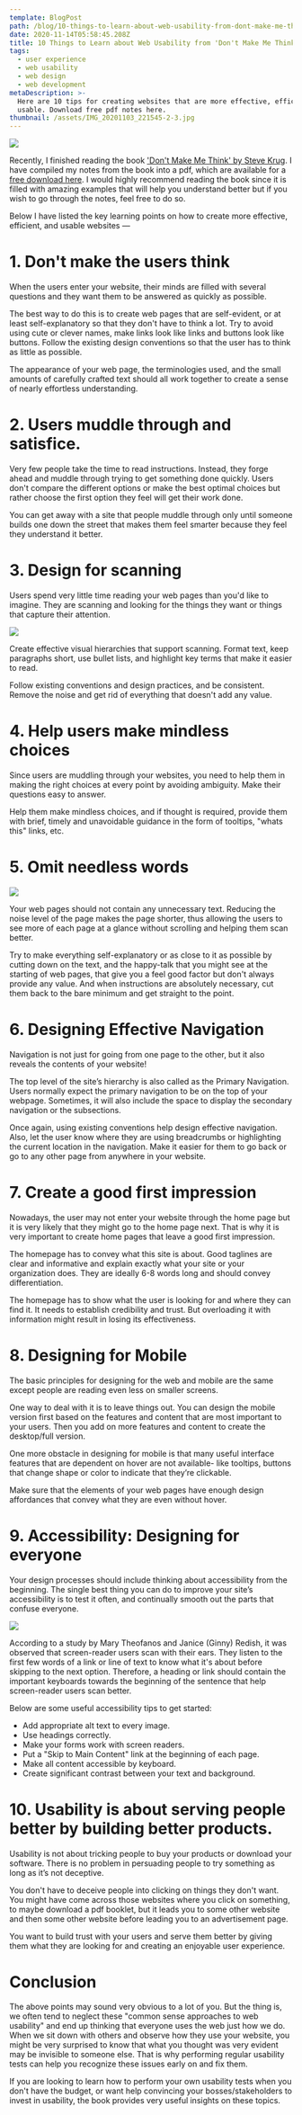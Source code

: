 ```yaml
---
template: BlogPost
path: /blog/10-things-to-learn-about-web-usability-from-dont-make-me-think
date: 2020-11-14T05:58:45.208Z
title: 10 Things to Learn about Web Usability from 'Don't Make Me Think'
tags:
  - user experience
  - web usability
  - web design
  - web development
metaDescription: >-
  Here are 10 tips for creating websites that are more effective, efficient, and
  usable. Download free pdf notes here.
thumbnail: /assets/IMG_20201103_221545-2-3.jpg
---
```

![](/assets/2.png)

Recently, I finished reading the book ['Don't Make Me Think' by Steve Krug](https://www.goodreads.com/book/show/18197267-don-t-make-me-think-revisited). I have compiled my notes from the book into a pdf, which are available for a [free download here](https://www.dropbox.com/s/icabatpfjno4kpn/Dont_Make_Me_Think-Notes.pdf?dl=0). I would highly recommend reading the book since it is filled with amazing examples that will help you understand better but if you wish to go through the notes, feel free to do so. 

Below I have listed the key learning points on how to create more effective, efficient, and usable websites —

# 1. Don't make the users think

When the users enter your website, their minds are filled with several questions and they want them to be answered as quickly as possible.

The best way to do this is to create web pages that are self-evident, or at least self-explanatory so that they don't have to think a lot. Try to avoid using cute or clever names, make links look like links and buttons look like buttons. Follow the existing design conventions so that the user has to think as little as possible.

The appearance of your web page, the terminologies used, and the small amounts of carefully crafted text should all work together to create a sense of nearly effortless understanding.

# 2. Users **muddle through and satisfice.**

Very few people take the time to read instructions. Instead, they forge ahead and muddle through trying to get something done quickly. Users don't compare the different options or make the best optimal choices but rather choose the first option they feel will get their work done.

You can get away with a site that people muddle through only until someone builds one down the street that makes them feel smarter because they feel they understand it better.

# 3. Design for scanning

Users spend very little time reading your web pages than you'd like to imagine. They are scanning and looking for the things they want or things that capture their attention. 

![](/assets/4.png)

Create effective visual hierarchies that support scanning. Format text, keep paragraphs short, use bullet lists, and highlight key terms that make it easier to read.

Follow existing conventions and design practices, and be consistent. Remove the noise and get rid of everything that doesn't add any value. 

# 4. Help users make mindless choices

Since users are muddling through your websites, you need to help them in making the right choices at every point by avoiding ambiguity. Make their questions easy to answer.

Help them make mindless choices, and if thought is required, provide them with brief, timely and unavoidable guidance in the form of tooltips, "whats this" links, etc.

# 5. Omit needless words

![](/assets/6.png)

Your web pages should not contain any unnecessary text. Reducing the noise level of the page makes the page shorter, thus allowing the users to see more of each page at a glance without scrolling and helping them scan better.

Try to make everything self-explanatory or as close to it as possible by cutting down on the text, and the happy-talk that you might see at the starting of web pages, that give you a feel good factor but don't always provide any value. And when instructions are absolutely necessary, cut them back to the bare minimum and get straight to the point.

# 6. Designing Effective Navigation

Navigation is not just for going from one page to the other, but it also reveals the contents of your website!  

The top level of the site’s hierarchy is also called as the Primary Navigation. Users normally expect the primary navigation to be on the top of your webpage. Sometimes, it will also include the space to display the secondary navigation or the subsections. 

Once again, using existing conventions help design effective navigation. Also, let the user know where they are using breadcrumbs or highlighting the current location in the navigation. Make it easier for them to go back or go to any other page from anywhere in your website.

# 7. Create a good first impression

Nowadays, the user may not enter your website through the home page but it is very likely that they might go to the home page next. That is why it is very important to create home pages that leave a good first impression.

The homepage has to convey what this site is about. Good taglines are clear and informative and explain exactly what your site or your organization does. They are ideally 6-8 words long and should convey differentiation. 

The homepage has to show what the user is looking for and where they can find it. It needs to establish credibility and trust. But overloading it with information might result in losing its effectiveness.

# 8. Designing for Mobile

The basic principles for designing for the web and mobile are the same except people are reading even less on smaller screens. 

One way to deal with it is to leave things out. You can design the mobile version first based on the features and content that are most important to your users. Then you add on more features and content to create the desktop/full version. 

One more obstacle in designing for mobile is that many useful interface features that are dependent on hover are not available- like tooltips, buttons that change shape or color to indicate that they’re clickable. 

Make sure that the elements of your web pages have enough design affordances that convey what they are even without hover.

# 9. Accessibility: Designing for everyone

Your design processes should include thinking about accessibility from the beginning. The single best thing you can do to improve your site’s accessibility is to test it often, and continually smooth out the parts that confuse everyone. 

![](/assets/7.png)

According to a study by Mary Theofanos and Janice (Ginny) Redish, it was observed that screen-reader users scan with their ears. They listen to the first few words of a link or line of text to know what it's about before skipping to the next option. Therefore, a heading or link should contain the important keyboards towards the beginning of the sentence that help screen-reader users scan better.

Below are some useful accessibility tips to get started:

* Add appropriate alt text to every image.
* Use headings correctly.
* Make your forms work with screen readers.
* Put a "Skip to Main Content" link at the beginning of each page.
* Make all content accessible by keyboard.
* Create significant contrast between your text and background.

# 10. Usability is about serving people better by building better products.

Usability is not about tricking people to buy your products or download your software. There is no problem in persuading people to try something as long as it’s not deceptive. 

You don't have to deceive people into clicking on things they don't want. You might have come across those websites where you click on something, to maybe download a pdf booklet, but it leads you to some other website and then some other website before leading you to an advertisement page. 

You want to build trust with your users and serve them better by giving them what they are looking for and creating an enjoyable user experience.

# Conclusion

The above points may sound very obvious to a lot of you. But the thing is, we often tend to neglect these "common sense approaches to web usability" and end up thinking that everyone uses the web just how we do. When we sit down with others and observe how they use your website, you might be very surprised to know that what you thought was very evident may be invisible to someone else. That is why performing regular usability tests can help you recognize these issues early on and fix them.

If you are looking to learn how to perform your own usability tests when you don't have the budget, or want help convincing your bosses/stakeholders to invest in usability, the book provides very useful insights on these topics.
